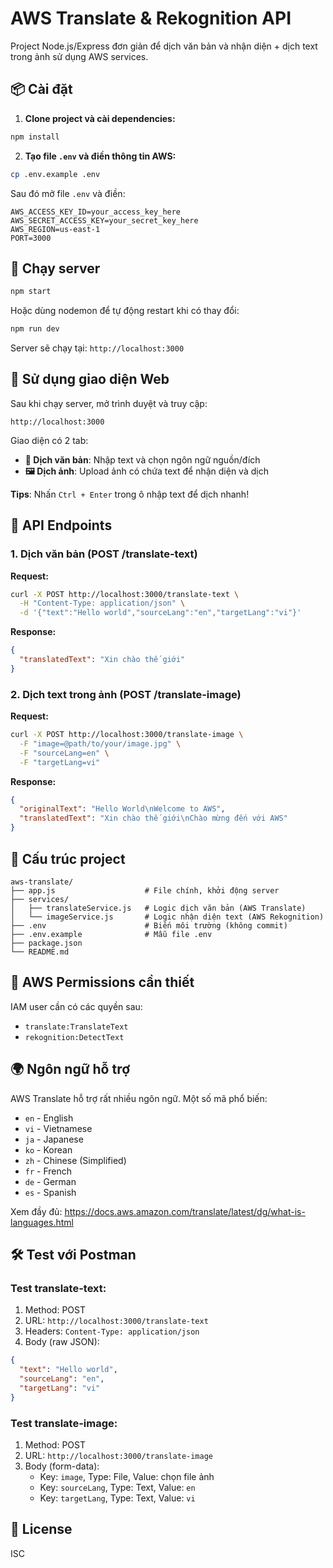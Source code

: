 # AWS Translate & Rekognition API

Project Node.js/Express đơn giản để dịch văn bản và nhận diện + dịch text trong ảnh sử dụng AWS services.

## 📦 Cài đặt

1. **Clone project và cài dependencies:**

```bash
npm install
```

2. **Tạo file `.env` và điền thông tin AWS:**

```bash
cp .env.example .env
```

Sau đó mở file `.env` và điền:

```
AWS_ACCESS_KEY_ID=your_access_key_here
AWS_SECRET_ACCESS_KEY=your_secret_key_here
AWS_REGION=us-east-1
PORT=3000
```

## 🚀 Chạy server

```bash
npm start
```

Hoặc dùng nodemon để tự động restart khi có thay đổi:

```bash
npm run dev
```

Server sẽ chạy tại: `http://localhost:3000`

## 🎨 Sử dụng giao diện Web

Sau khi chạy server, mở trình duyệt và truy cập:

```
http://localhost:3000
```

Giao diện có 2 tab:

- **📝 Dịch văn bản**: Nhập text và chọn ngôn ngữ nguồn/đích
- **🖼️ Dịch ảnh**: Upload ảnh có chứa text để nhận diện và dịch

**Tips**: Nhấn `Ctrl + Enter` trong ô nhập text để dịch nhanh!

## 📝 API Endpoints

### 1. Dịch văn bản (POST /translate-text)

**Request:**

```bash
curl -X POST http://localhost:3000/translate-text \
  -H "Content-Type: application/json" \
  -d '{"text":"Hello world","sourceLang":"en","targetLang":"vi"}'
```

**Response:**

```json
{
  "translatedText": "Xin chào thế giới"
}
```

### 2. Dịch text trong ảnh (POST /translate-image)

**Request:**

```bash
curl -X POST http://localhost:3000/translate-image \
  -F "image=@path/to/your/image.jpg" \
  -F "sourceLang=en" \
  -F "targetLang=vi"
```

**Response:**

```json
{
  "originalText": "Hello World\nWelcome to AWS",
  "translatedText": "Xin chào thế giới\nChào mừng đến với AWS"
}
```

## 📁 Cấu trúc project

```
aws-translate/
├── app.js                    # File chính, khởi động server
├── services/
│   ├── translateService.js   # Logic dịch văn bản (AWS Translate)
│   └── imageService.js       # Logic nhận diện text (AWS Rekognition)
├── .env                      # Biến môi trường (không commit)
├── .env.example              # Mẫu file .env
├── package.json
└── README.md
```

## 🔑 AWS Permissions cần thiết

IAM user cần có các quyền sau:

- `translate:TranslateText`
- `rekognition:DetectText`

## 🌍 Ngôn ngữ hỗ trợ

AWS Translate hỗ trợ rất nhiều ngôn ngữ. Một số mã phổ biến:

- `en` - English
- `vi` - Vietnamese
- `ja` - Japanese
- `ko` - Korean
- `zh` - Chinese (Simplified)
- `fr` - French
- `de` - German
- `es` - Spanish

Xem đầy đủ: https://docs.aws.amazon.com/translate/latest/dg/what-is-languages.html

## 🛠️ Test với Postman

### Test translate-text:

1. Method: POST
2. URL: `http://localhost:3000/translate-text`
3. Headers: `Content-Type: application/json`
4. Body (raw JSON):

```json
{
  "text": "Hello world",
  "sourceLang": "en",
  "targetLang": "vi"
}
```

### Test translate-image:

1. Method: POST
2. URL: `http://localhost:3000/translate-image`
3. Body (form-data):
   - Key: `image`, Type: File, Value: chọn file ảnh
   - Key: `sourceLang`, Type: Text, Value: `en`
   - Key: `targetLang`, Type: Text, Value: `vi`

## 📄 License

ISC
